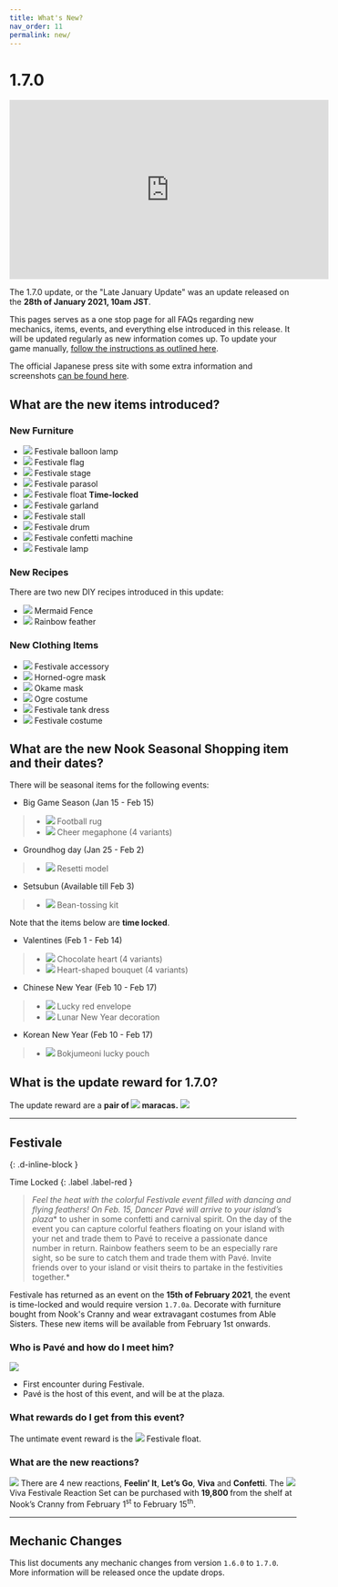 ```yaml
---
title: What's New?
nav_order: 11
permalink: new/
---
```



# 1.7.0

<div class="videoWrapper">
    <iframe width="560" height="315" src="https://www.youtube.com/embed/Ck57sOYq7YI" frameborder="0" allow="accelerometer; autoplay; clipboard-write; encrypted-media; gyroscope; picture-in-picture" allowfullscreen></iframe>
</div>

The 1.7.0 update, or the "Late January Update" was an update released on the **28th of January 2021, 10am JST**.    

This pages serves as a one stop page for all FAQs regarding new mechanics, items, events, and everything else introduced in this release. It will be updated regularly as new information comes up. To update your game manually, [follow the instructions as outlined here](/acnhfaq/misc/#how-do-i-manually-update-my-acnh-game).


<!-- The official Nintendo English changelog can be found here. -->
The official Japanese press site with some extra information and screenshots [can be found here](https://topics.nintendo.co.jp/article/703cc041-e5ff-4399-b70b-33fe7e4f49d9).

## What are the new items introduced?
### New Furniture
- <span><img src="https://acnhapi.com/latest/FtrIcon/FtrCarnivalBalloon_Remake_0_0.png" id="inv-icon"></span> Festivale balloon lamp
- <span><img src="https://acnhapi.com/latest/FtrIcon/FtrCarnivalFlag_Remake_0_0.png" id="inv-icon"></span> Festivale flag
- <span><img src="https://acnhapi.com/latest/FtrIcon/FtrCarnivalStage_Remake_0_0.png" id="inv-icon"></span> Festivale stage
- <span><img src="https://acnhapi.com/latest/FtrIcon/FtrCarnivalParasol_Remake_0_0.png" id="inv-icon"></span> Festivale parasol
- <span><img src="https://acnhapi.com/latest/FtrIcon/FtrCarnivalFloat.png" id="inv-icon"></span> Festivale float **Time-locked**
- <span><img src="https://acnhapi.com/latest/FtrIcon/FtrCarnivalDecoration_Remake_0_0.png" id="inv-icon"></span> Festivale garland
- <span><img src="https://acnhapi.com/latest/FtrIcon/FtrCarnivalStall_Remake_0_0.png" id="inv-icon"></span> Festivale stall
- <span><img src="https://acnhapi.com/latest/FtrIcon/FtrCarnivalSurdo_Remake_0_0.png" id="inv-icon"></span> Festivale drum
- <span><img src="https://acnhapi.com/latest/FtrIcon/FtrCarnivalConfetti_Remake_0_0.png" id="inv-icon"></span> Festivale confetti machine
- <span><img src="https://acnhapi.com/latest/FtrIcon/FtrCarnivalLantern_Remake_0_0.png" id="inv-icon"></span> Festivale lamp

### New Recipes
There are two new DIY recipes introduced in this update:
- <span><img src="https://acnhapi.com/latest/FtrIcon/ItemFenceMermaid.png" id="inv-icon"></span> Mermaid Fence
- <span><img src="https://acnhapi.com/latest/FtrIcon/FeatherRainbow.png" id="inv-icon"></span> Rainbow feather

### New Clothing Items
- <span><img src="https://acnhapi.com/latest/FtrIcon/CapOrnamentTSamba3.png" id="inv-icon"></span> Festivale accessory 
- <span><img src="https://acnhapi.com/latest/FtrIcon/CapMaskOgre1.png" id="inv-icon"></span> Horned-ogre mask
- <span><img src="https://acnhapi.com/latest/FtrIcon/CapMaskOkame0.png" id="inv-icon"></span> Okame mask
- <span><img src="https://acnhapi.com/latest/FtrIcon/TopsTexOnepieceOverallLOgre1.png" id="inv-icon"></span> Ogre costume
- <span><img src="https://acnhapi.com/latest/FtrIcon/TopsTexOnepieceBoxNSamba1.png" id="inv-icon"></span> Festivale tank dress
- <span><img src="https://acnhapi.com/latest/FtrIcon/TopsTexOnepieceSalopetteLCarnival3.png" id="inv-icon"></span> Festivale costume

## What are the new Nook Seasonal Shopping item and their dates?
There will be seasonal items for the following events:
- Big Game Season (Jan 15 - Feb 15)
> - <span><img src="https://acnhapi.com/latest/FtrIcon/RugOtherFootballM00.png" id="inv-icon"></span> Football rug
> - <span><img src="https://acnhapi.com/latest/FtrIcon/ToolMegaphone0.png" id="inv-icon"></span> Cheer megaphone (4 variants)
- Groundhog day (Jan 25 - Feb 2)
> - <span><img src="https://acnhapi.com/latest/FtrIcon/FtrConstructFigure.png" id="inv-icon"></span> Resetti model
- Setsubun (Available till Feb 3)
> - <span><img src="https://acnhapi.com/latest/FtrIcon/ToolSoy0.png" id="inv-icon"></span> Bean-tossing kit

Note that the items below are **time locked**.
- Valentines (Feb 1 - Feb 14)
> - <span><img src="https://acnhapi.com/latest/FtrIcon/FtrChocolateHeart_Remake_0_0.png" id="inv-icon"></span> Chocolate heart (4 variants)
> - <span><img src="https://acnhapi.com/latest/FtrIcon/FtrRosebouquetHeart_Remake_0_0.png" id="inv-icon"></span> Heart-shaped bouquet (4 variants)
- Chinese New Year (Feb 10 - Feb 17)
> - <span><img src="https://acnhapi.com/latest/FtrIcon/OtoshidamaCh.png" id="inv-icon"></span> Lucky red envelope
> - <span><img src="https://acnhapi.com/latest/FtrIcon/FtrDoorOrnamentShunsetsu.png" id="inv-icon"></span> Lunar New Year decoration
- Korean New Year (Feb 10 - Feb 17)
> - <span><img src="https://acnhapi.com/latest/FtrIcon/OtoshidamaKr.png" id="inv-icon"></span> Bokjumeoni lucky pouch

## What is the update reward for 1.7.0?
The update reward are a **pair of <span><img src="https://acnhapi.com/latest/FtrIcon/ToolMaracasCarnival.png" id="inv-icon"></span> maracas.**
![](https://topics-cdn.nintendo.co.jp/image/2021/01/18053654163662/800/19409_20.jpg)



* * *

## Festivale
{: .d-inline-block }

Time Locked
{: .label .label-red }

> *Feel the heat with the colorful Festivale event filled with dancing and flying feathers! On Feb. 15, Dancer Pavé will arrive to your island’s plaza** to usher in some confetti and carnival spirit. On the day of the event you can capture colorful feathers floating on your island with your net and trade them to Pavé to receive a passionate dance number in return. Rainbow feathers seem to be an especially rare sight, so be sure to catch them and trade them with Pavé. Invite friends over to your island or visit theirs to partake in the festivities together.*

Festivale has returned as an event on the **15th of February 2021**, the event is time-locked and would require version `1.7.0a`. Decorate with furniture bought from Nook's Cranny and wear extravagant costumes from Able Sisters. These new items will be available from February 1st onwards.

### Who is Pavé and how do I meet him?
<div class="content">
    <img src="/acnhfaq/assets/NPCPortrait/pck.png">
    <div class="details">
    <ul>
        <li>First encounter during Festivale. </li>
        <li>Pavé is the host of this event, and will be at the plaza.</li>
    </ul>
    </div>
</div> 

### What rewards do I get from this event?
The untimate event reward is the <span><img src="https://acnhapi.com/latest/FtrIcon/FtrCarnivalFloat.png" id="inv-icon"></span> Festivale float.

### What are the new reactions?
![](https://topics-cdn.nintendo.co.jp/image/2021/01/12103610731822/800/19409_09.jpg)
There are 4 new reactions, **Feelin’ It**, **Let’s Go**, **Viva** and **Confetti**. The <span><img src="https://acnhapi.com/latest/FtrIcon/HowtoBookReactionCarnival.png" id="inv-icon"></span> Viva Festivale Reaction Set can be purchased with **19,800 <span class="icon-Bells"></span>** from the shelf at Nook’s Cranny from February 1<sup>st</sup> to February 15<sup>th</sup>.

* * *

## Mechanic Changes
This list documents any mechanic changes from version `1.6.0` to `1.7.0`. More information will be released once the update drops.